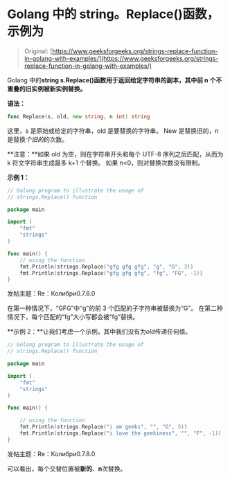 # Golang 中的 string。Replace()函数，示例为

> Original: [https://www.geeksforgeeks.org/strings-replace-function-in-golang-with-examples/](https://www.geeksforgeeks.org/strings-replace-function-in-golang-with-examples/)

Golang 中的**string s.Replace()函数用于返回给定字符串的副本，其中前 n 个不重叠的旧实例被新实例替换。**

**语法：**

```go
func Replace(s, old, new string, n int) string
```

这里，s 是原始或给定的字符串，old 是要替换的字符串。 New 是替换旧的，n 是替换*个旧的*的次数。

**注意：**如果 old 为空，则在字符串开头和每个 UTF-8 序列之后匹配，从而为 k 符文字符串生成最多 k+1 个替换。 如果 n<0，则对替换次数没有限制。

**示例 1：**

```go
// Golang program to illustrate the usage of
// strings.Replace() function

package main

import (
    "fmt"
    "strings"
)

func main() {
    // using the function
    fmt.Println(strings.Replace("gfg gfg gfg", "g", "G", 3))
    fmt.Println(strings.Replace("gfg gfg gfg", "fg", "FG", -1))
}
```

发帖主题：Re：Колибри0.7.8.0

在第一种情况下，“GFG”中“g”的前 3 个匹配的子字符串被替换为“G”。 在第二种情况下，每个匹配的“fg”大小写都会被“fg”替换。

**示例 2：**让我们考虑一个示例，其中我们没有为*old*传递任何值。

```go
// Golang program to illustrate the usage of
// strings.Replace() function

package main

import (
    "fmt"
    "strings"
)

func main() {

    // using the function
    fmt.Println(strings.Replace("i am geeks", "", "G", 5))
    fmt.Println(strings.Replace("i love the geekiness", "", "F", -1))
}
```

发帖主题：Re：Колибри0.7.8.0

可以看出，每个交替位置被**新的**、**n**次替换。